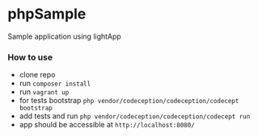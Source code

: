 # phpSample
Sample application using lightApp

### How to use
- clone repo
- run `composer install`
- run `vagrant up`
- for tests bootstrap `php vendor/codeception/codeception/codecept bootstrap` 
- add tests and run `php vendor/codeception/codeception/codecept run`
- app should be accessible at `http://localhost:8080/`
